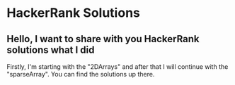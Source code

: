 # HackerRank Solutions

## Hello, I want to share with you HackerRank solutions what I did

Firstly, I'm starting with the "2DArrays" and after that I will continue with the "sparseArray". You can find the solutions up there.